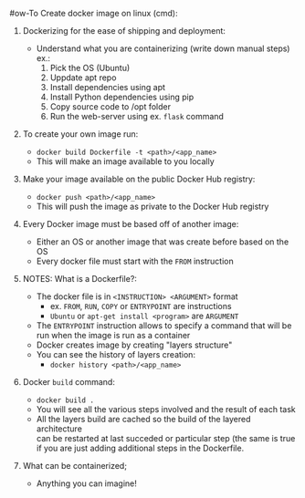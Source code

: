 #ow-To Create docker image on linux (cmd):

1. Dockerizing for the ease of shipping and deployment:
    - Understand what you are containerizing (write down manual steps) ex.:
        1. Pick the OS (Ubuntu)
        2. Uppdate apt repo
        3. Install dependencies using apt
        4. Install Python dependencies using pip
        5. Copy source code to /opt folder
        6. Run the web-server using ex. `flask` command

2. To create your own image run:
    - `docker build Dockerfile -t <path>/<app_name>`
    - This will make an image available to you locally

3. Make your image available on the public Docker Hub registry:
    - `docker push <path>/<app_name>`
    - This will push the image as private to the Docker Hub registry

4. Every Docker image must be based off of another image:
    - Either an OS or another image that was create before based on the OS
    - Every docker file must start with the `FROM` instruction

5. NOTES: What is a Dockerfile?:
    - The docker file is in `<INSTRUCTION> <ARGUMENT>` format
        - ex. `FROM`, `RUN`, `COPY` or `ENTRYPOINT` are instructions
        - `Ubuntu` or `apt-get install <program>` are `ARGUMENT`
    - The `ENTRYPOINT` instruction allows to specify a command that will be  
      run when the image is run as a container
    - Docker creates image by creating "layers structure"
    - You can see the history of layers creation:
        - `docker history <path>/<app_name>`

6. Docker `build` command:
    - `docker build .`
    - You will see all the various steps involved and the result of each task  
    - All the layers build are cached so the build of the layered architecture  
      can be restarted at last succeded or particular step (the same is true
      if you are just adding additional steps in the Dockerfile.

7. What can be containerized;
    - Anything you can imagine!
